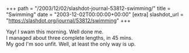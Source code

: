 +++
path = "/2003/12/02/slashdot-journal-53812-swimming/"
title = "Swimming"
date = "2003-12-02T00:00:00+00:00"
[extra]
slashdot_url = "https://slashdot.org/journal/53812/swimming"
+++

<p>Yay! I swam this morning. Well done me.<br>I managed about three complete lengths, in 45 mins.<br>My god I'm soo unfit. Well, at least the only way is up.</p>

